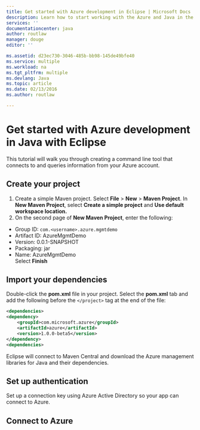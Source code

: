 ```yaml
---
title: Get started with Azure development in Eclipse | Microsoft Docs
description: Learn how to start working with the Azure and Java in the Eclipse IDE.
services: ''
documentationcenter: java
author: routlaw
manager: douge
editor: ''

ms.assetid: d23ec730-3046-485b-bb98-145de49bfe40
ms.service: multiple
ms.workload: na
ms.tgt_pltfrm: multiple
ms.devlang: Java
ms.topic: article
ms.date: 02/13/2016
ms.author: routlaw

---
```

# Get started with Azure development in Java with Eclipse

This tutorial will walk you through creating a command line tool that connects to and queries information from your Azure account.

## Create your project

1. Create a simple Maven project. Select **File** > **New** > **Maven Project**. In **New Maven Project**, select **Create a simple project** and **Use default workspace location.**
2. On the second page of **New Maven Project**, enter the following:
- Group ID: `com.<username>.azure.mgmtdemo`  
- Artifact ID: AzureMgmtDemo  
- Version: 0.0.1-SNAPSHOT  
- Packaging: jar  
- Name: AzureMgmtDemo  
Select **Finish**


## Import your dependencies

Double-click the **pom.xml** file in your project. Select the **pom.xml** tab and add the following before the `</project>` tag at the end of the file:

```XML
<dependencies>
<dependency>
    <groupId>com.microsoft.azure</groupId>
    <artifactId>azure</artifactId>
    <version>1.0.0-beta5</version>
</dependency>
<dependencies>
```

Eclipse will connect to Maven Central and download the Azure management libraries for Java and their dependencies.

## Set up authentication

Set up a connection key using Azure Active Directory so your app can connect to Azure.


## Connect to Azure
